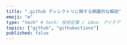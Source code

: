 ```yaml
---
title: ".github ディレクトリに関する網羅的な解説"
emoji: "⚙️"
type: "tech" # tech: 技術記事 / idea: アイデア
topics: ["github", "githubactions"]
published: false
---
```

